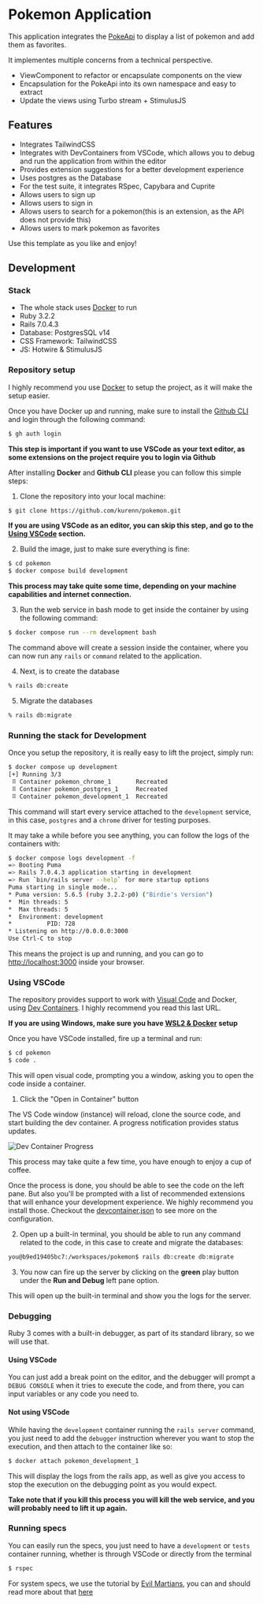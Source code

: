 # Pokemon Application

This application integrates the [PokeApi](https://pokeapi.co/docs/v2#info) to display a list of pokemon and add them as favorites.

It implementes multiple concerns from a technical perspective.

- ViewComponent to refactor or encapsulate components on the view
- Encapsulation for the PokeApi into its own namespace and easy to extract
- Update the views using Turbo stream + StimulusJS

## Features

- Integrates TailwindCSS
- Integrates with DevContainers from VSCode, which allows you to debug and run the application from within the editor
- Provides extension suggestions for a better development experience
- Uses postgres as the Database
- For the test suite, it integrates RSpec, Capybara and Cuprite
- Allows users to sign up
- Allows users to sign in
- Allows users to search for a pokemon(this is an extension, as the API does not provide this)
- Allows users to mark pokemon as favorites

Use this template as you like and enjoy!

## Development

### Stack

- The whole stack uses [Docker](https://docker.io) to run
- Ruby 3.2.2
- Rails 7.0.4.3
- Database: PostgresSQL v14
- CSS Framework: TailwindCSS
- JS: Hotwire & StimulusJS

### Repository setup

I highly recommend you use [Docker](https://www.docker.com/products/docker-desktop/) to setup the project, as
it will make the setup easier.

Once you have Docker up and running, make sure to install the [Github CLI](https://cli.github.com/) and login through
the following command:

```bash
$ gh auth login
```

**This step is important if you want to use VSCode as your text editor, as some extensions on the project require you to login via Github**

After installing **Docker** and **Github CLI** please you can follow this simple steps:

1. Clone the repository into your local machine:

```bash
$ git clone https://github.com/kurenn/pokemon.git
```

**If you are using VSCode as an editor, you can skip this step, and go to the [Using VSCode](#using-vscode) section.**

2. Build the image, just to make sure everything is fine:

```bash
$ cd pokemon
$ docker compose build development
```

**This process may take quite some time, depending on your machine capabilities and internet connection.**

3. Run the web service in bash mode to get inside the container by using the following command:

```bash
$ docker compose run --rm development bash
```

The command above will create a session inside the container, where you can now run any `rails` or `command` related
to the application.

4. Next, is to create the database

```bash
% rails db:create
```

5. Migrate the databases

```bash
% rails db:migrate
```

### Running the stack for Development

Once you setup the repository, it is really easy to lift the project, simply run:

```bash
$ docker compose up development
[+] Running 3/3
 ⠿ Container pokemon_chrome_1       Recreated                                  10.8s
 ⠿ Container pokemon_postgres_1     Recreated                                   0.7s
 ⠿ Container pokemon_development_1  Recreated
```

This command will start every service attached to the `development` service, in this case, `postgres` and a `chrome`
driver for testing purposes.

It may take a while before you see anything, you can follow the logs of the containers with:

```bash
$ docker compose logs development -f
=> Booting Puma
=> Rails 7.0.4.3 application starting in development
=> Run `bin/rails server --help` for more startup options
Puma starting in single mode...
* Puma version: 5.6.5 (ruby 3.2.2-p0) ("Birdie's Version")
*  Min threads: 5
*  Max threads: 5
*  Environment: development
*          PID: 728
* Listening on http://0.0.0.0:3000
Use Ctrl-C to stop
```

This means the project is up and running, and you can go to [http://localhost:3000](http://localhost:3000) inside
your browser.

### Using VSCode

The repository provides support to work with [Visual Code](https://code.visualstudio.com/) and Docker,
using [Dev Containers](https://code.visualstudio.com/docs/remote/containers). I highly recommend you read this last URL.

**If you are using Windows, make sure you have [WSL2 & Docker](https://docs.docker.com/desktop/windows/wsl/) setup**

Once you have VSCode installed, fire up a terminal and run:

```bash
$ cd pokemon
$ code .
```

This will open visual code, prompting you a window, asking you to open the code inside a container.

1. Click the "Open in Container" button

The VS Code window (instance) will reload, clone the source code, and start building the dev container. A progress notification provides status updates.

![Dev Container Progress](https://code.visualstudio.com/assets/docs/remote/containers/dev-container-progress.png)

This process may take quite a few time, you have enough to enjoy a cup of coffee.

Once the process is done, you should be able to see the code on the left pane. But also you'll be prompted with a list
of recommended extensions that will enhance your development experience. We highly recommend you install those. Checkout the [devcontainer.json](.devcontainer/devcontainer.json) to see more on the configuration.

2. Open up a built-in terminal, you should be able to run any command related to the code, in this case to create
   and migrate the databases:

```bash
you@b9ed19405bc7:/workspaces/pokemon$ rails db:create db:migrate
```

3. You now can fire up the server by clicking on the **green** play button under the **Run and Debug** left pane option.

This will open up the built-in terminal and show you the logs for the server.

### Debugging

Ruby 3 comes with a built-in debugger, as part of its standard library, so we will use that.

#### Using VSCode

You can just add a break point on the editor, and the debugger will prompt a `DEBUG CONSOLE` when it tries to execute
the code, and from there, you can input variables or any code you need to.

#### Not using VSCode

While having the `development` container running the `rails server` command, you just need to add the `debugger` instruction
wherever you want to stop the execution, and then attach to the container like so:

```bash
$ docker attach pokemon_development_1
```

This will display the logs from the rails app, as well as give you access to stop the execution on the debugging point as you would expect.

**Take note that if you kill this process you will kill the web service, and you will probably need to lift it up again.**

### Running specs

You can easily run the specs, you just need to have a `development` or `tests` container running, whether is through
VSCode or directly from the terminal

```bash
$ rspec
```

For system specs, we use the tutorial by [Evil Martians](https://evilmartians.com), you can and should read more about
that [here](https://evilmartians.com/chronicles/system-of-a-test-setting-up-end-to-end-rails-testing)
